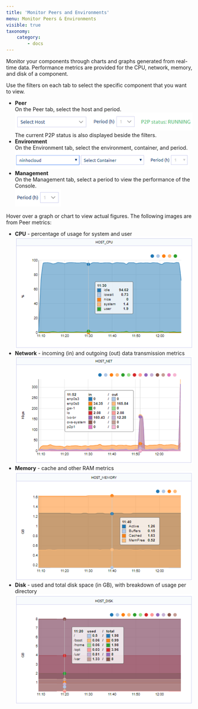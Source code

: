 ```yaml
---
title: 'Monitor Peers and Environments'
menu: Monitor Peers & Environments
visible: true
taxonomy:
    category:
        - docs
---
```


Monitor your components through charts and graphs generated from real-time data. Performance metrics are provided for the CPU, network, memory, and disk of a component.

Use the filters on each tab to select the specific component that you want to view.

* **Peer**  
  On the Peer tab, select the host and period.   
  ![Monitor peers](console-monitor-peer.png)   
  The current P2P status is also displayed beside the filters.   
* **Environment**   
  On the Environment tab, select the environment, container, and period.
  ![Monitor environments](console-monitor-env.png)   
* **Management**   
  On the Management tab, select a period to view the performance of the Console.   
  ![Monitor Management Console](console-monitor-mgmt.png)
	
Hover over a graph or chart to view actual figures. The following images are from Peer metrics:

* **CPU** - percentage of usage for system and user    
  ![CPU metrics](console-metric-CPU.png)		
* **Network** - incoming (in) and outgoing (out) data transmission metrics    
  ![Network metrics](console-metric-net.png)    
* **Memory** - cache and other RAM metrics    
  ![Memory metrics](console-metric-memory.png)	
* **Disk** - used and total disk space (in GB), with breakdown of usage per directory    
  ![Disk metrics](console-metric-disk.png)	
